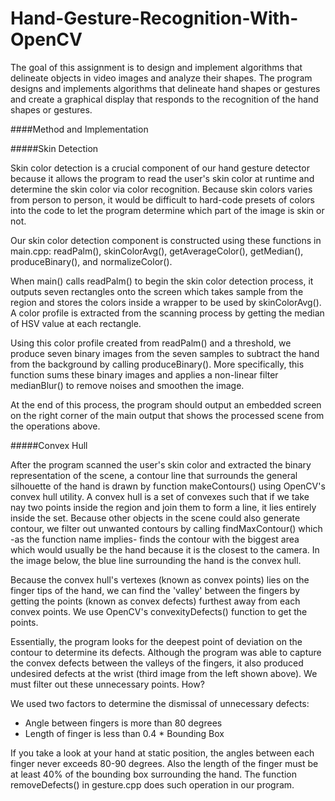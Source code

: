 # Hand-Gesture-Recognition-With-OpenCV

The goal of this assignment is to design and implement algorithms that delineate objects in video images
and analyze their shapes.  The program designs and implements algorithms that delineate hand shapes or gestures and create a graphical display that responds to the recognition of the hand shapes or gestures.

####Method and Implementation

#####Skin Detection

Skin color detection is a crucial component of our hand gesture detector because it allows the program to read the user's skin color at runtime and determine the skin color via color recognition. Because skin colors varies from person to person, it would be difficult to hard-code presets of colors into the code to let the program determine which part of the image is skin or not. 

Our skin color detection component is constructed using these functions in main.cpp: readPalm(), skinColorAvg(), getAverageColor(), getMedian(), produceBinary(), and normalizeColor(). 

When main() calls readPalm() to begin the skin color detection process, it outputs seven rectangles onto the screen which takes sample from the region and stores the colors inside a wrapper to be used by skinColorAvg(). A color profile is extracted from the scanning process by getting the median of HSV value at each rectangle. 

Using this color profile created from readPalm() and a threshold, we produce seven binary images from the seven samples to subtract the hand from the background by calling produceBinary(). More specifically, this function sums these binary images and applies a non-linear filter medianBlur() to remove noises and smoothen the image. 

At the end of this process, the program should output an embedded screen on the right corner of the main output that shows the processed scene from the operations above.

#####Convex Hull

After the program scanned the user's skin color and extracted the binary representation of the scene, a contour line that surrounds the general silhouette of the hand is drawn by function makeContours() using OpenCV's convex hull utility. A convex hull is a set of convexes such that if we take nay two points inside the region and join them to form a line, it lies entirely inside the set. Because other objects in the scene could also generate contour, we filter out unwanted contours by calling findMaxContour() which -as the function name implies- finds the contour with the biggest area which would usually be the hand because it is the closest to the camera. In the image below, the blue line surrounding the hand is the convex hull. 

Because the convex hull's vertexes (known as convex points) lies on the finger tips of the hand, we can find the 'valley' between the fingers by getting the points (known as convex defects) furthest away from each convex points. We use OpenCV's convexityDefects() function to get the points. 

Essentially, the program looks for the deepest point of deviation on the contour to determine its defects. Although the program was able to capture the convex defects between the valleys of the fingers, it also produced undesired defects at the wrist (third image from the left shown above). We must filter out these unnecessary points. How? 

We used two factors to determine the dismissal of unnecessary defects: 
                <ul>
                	<li>Angle between fingers is more than 80 degrees</li>
                	<li>Length of finger is less than 0.4 * Bounding Box</li>
                </ul>

If you take a look at your hand at static position, the angles between each finger never exceeds 80-90 degrees. Also the length of the finger must be at least 40% of the bounding box surrounding the hand. The function removeDefects() in gesture.cpp does such operation in our program. 
